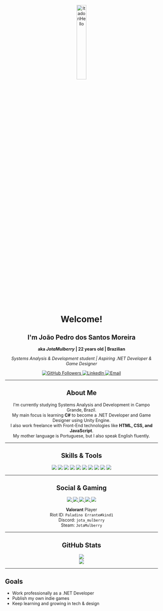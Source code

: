 <div align="center">
  <img src="https://www.gifcen.com/wp-content/uploads/2025/01/yuji-itadori-gif-3.gif" alt="ItadoriHello" width="25%"/>

  <h1>Welcome!</h1>
  <h2>I'm João Pedro dos Santos Moreira</h2>
  <p><strong>aka <em>JotaMulberry</em> | 22 years old | Brazilian</strong></p>
  <p><em>Systems Analysis & Development student | Aspiring .NET Developer & Game Designer</em></p>

  <a href="https://github.com/JotaMulberry">
    <img src="https://img.shields.io/github/followers/JotaMulberry?label=Follow&style=social" alt="GitHub Followers"/>
  </a>
  <a href="https://www.linkedin.com/in/jpsantosmoreira/">
    <img src="https://img.shields.io/badge/LinkedIn-blue?logo=linkedin&style=flat" alt="LinkedIn"/>
  </a>
  <a href="mailto:jpsantosmoreira333@gmail.com">
    <img src="https://img.shields.io/badge/Email-D14836?logo=gmail&logoColor=white" alt="Email"/>
  </a>
</div>

<hr />

<div align="center">
  <h2>About Me</h2>
  <p>
    I'm currently studying Systems Analysis and Development in Campo Grande, Brazil.<br />
    My main focus is learning <strong>C#</strong> to become a .NET Developer and Game Designer using Unity Engine.<br />
    I also work freelance with Front-End technologies like <strong>HTML, CSS, and JavaScript</strong>.<br />
    My mother language is Portuguese, but I also speak English fluently.
  </p>
</div>

<hr />

<div align="center">
  <h2>Skills & Tools</h2>
  <p>
    <img src="https://img.shields.io/badge/C%23-239120?logo=c-sharp&logoColor=white" />
    <img src="https://img.shields.io/badge/Unity-000000?logo=unity&logoColor=white" />
    <img src="https://img.shields.io/badge/HTML5-E34F26?logo=html5&logoColor=white" />
    <img src="https://img.shields.io/badge/CSS3-1572B6?logo=css3&logoColor=white" />
    <img src="https://img.shields.io/badge/JavaScript-F7DF1E?logo=javascript&logoColor=black" />
    <img src="https://img.shields.io/badge/Photoshop-31A8FF?logo=adobephotoshop&logoColor=white" />
    <img src="https://img.shields.io/badge/Illustrator-FF9A00?logo=adobeillustrator&logoColor=white" />
    <img src="https://img.shields.io/badge/Aseprite-7D929E?logo=aseprite&logoColor=white" />
    <img src="https://img.shields.io/badge/Blender-F5792A?logo=blender&logoColor=white" />
    <img src="https://img.shields.io/badge/AutoCAD-EF1C25?logo=autodesk&logoColor=white" />
  </p>
</div>

<hr />

<div align="center">
  <h2>Social & Gaming</h2>
  <a href="https://www.instagram.com/jp.santos.moreira/">
    <img src="https://img.shields.io/badge/Instagram-E4405F?style=for-the-badge&logo=instagram&logoColor=white">
  </a>
  <a href="https://www.twitch.tv/jota_mulberry">
    <img src="https://img.shields.io/badge/Twitch-9146FF?style=for-the-badge&logo=twitch&logoColor=white">
  </a>
  <a href="https://www.youtube.com/@Jota_Mulberry">
    <img src="https://img.shields.io/badge/YouTube-FF0000?style=for-the-badge&logo=youtube&logoColor=white">
  </a>
  <a href="https://www.tiktok.com/@jota_mulberry">
    <img src="https://img.shields.io/badge/TikTok-000000?style=for-the-badge&logo=tiktok&logoColor=white">
  </a>
  <a href="https://x.com/Mullbery_Jota">
    <img src="https://img.shields.io/badge/X-000000?style=for-the-badge&logo=x&logoColor=white">
  </a>
  <p>
    <strong>Valorant</strong> Player<br />
    Riot ID: <code>Paladino Errante#kind1</code><br />
    Discord: <code>jota_mulberry</code><br />
    Steam: <code>JotaMulberry</code>
  </p>
</div>

<hr />

<div align="center">
  <h2>GitHub Stats</h2>
  <img src="https://github-readme-stats.vercel.app/api?username=JotaMulberry&show_icons=true&theme=tokyonight" />
  <br />
  <img src="https://github-readme-streak-stats.herokuapp.com/?user=JotaMulberry&theme=tokyonight" />
</div>

<hr />

<div>
  <h2>Goals</h2>
  <ul>
    <li>Work professionally as a .NET Developer</li>
    <li>Publish my own indie games</li>
    <li>Keep learning and growing in tech & design</li>
  </ul>
</div>
